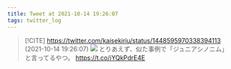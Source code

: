 ```yaml
---
title: Tweet at 2021-10-14 19:26:07
tags: twitter_log
---
```


> [!CITE] https://twitter.com/kaisekiriu/status/1448595970338394113 (2021-10-14 19:26:07)
> ![](https://twitter.com/kaisekiriu/status/1448595970338394113)
> とりあえず、似た事例で「ジュニアシノニム」と言ってるやつ。
> https://t.co/iYQkPdrE4E
